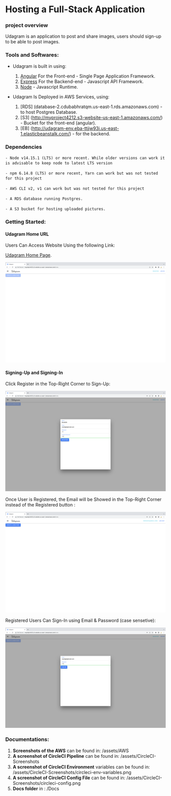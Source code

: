 # Hosting a Full-Stack Application

### project overview

Udagram is an application to post and share images, users should sign-up to be able to post images.

### Tools and Softwares:

- Udagram is built in using:
  1. [Angular](https://angular.io/) For the Front-end - Single Page Application Framework.
  2. [Express](https://expressjs.com/) For the Backend-end - Javascript API Framework.
  3. [Node](https://nodejs.org) - Javascript Runtime.


- Udagram Is Deployed in AWS Services, using:
    1. [RDS] (database-2.cdubabhratqm.us-east-1.rds.amazonaws.com) - to host Postgres Database.
    2. [S3] (http://myproject4212.s3-website-us-east-1.amazonaws.com/) - Bucket for the front-end (angular).
    3. [EB] (http://udagram-env.eba-ttjjw93i.us-east-1.elasticbeanstalk.com/) - for the backend.

### Dependencies

```
- Node v14.15.1 (LTS) or more recent. While older versions can work it is advisable to keep node to latest LTS version

- npm 6.14.8 (LTS) or more recent, Yarn can work but was not tested for this project

- AWS CLI v2, v1 can work but was not tested for this project

- A RDS database running Postgres.

- A S3 bucket for hosting uploaded pictures.

```

### Getting Started:

#### Udagram Home URL

Users Can Access Website Using the following Link:

[Udagram Home Page](http://myproject4212.s3-website-us-east-1.amazonaws.com).

![Udagram home page](/assets/homepage.png "home page")

#### Signing-Up and Signing-In

Click Register in the Top-Right Corner to Sign-Up:

![Registering](/assets/registering.png "Registering")

Once User is Registered, the Email will be Showed in the Top-Right Corner instead of the Registered button :

![Registered](/assets/registered.png "Registered")

Registered Users Can Sign-In using Email & Password (case sensetive):

![Sign-In](/assets/sign-in.png "Sign-In")

### Documentations:

1. **Screenshots of the AWS** can be found in: /assets/AWS
2. **A screenshot of CircleCI Pipeline** can be found in: /assets/CircleCI-Screenshots
3. **A screenshot of CircleCI Environment** variables can be found in: /assets/CircleCI-Screenshots/circleci-env-variables.png
4. **A screenshot of CircleCI Config File** can be found in: /assets/CircleCI-Screenshots/circleci-config.png
5. **Docs folder** in : /Docs
